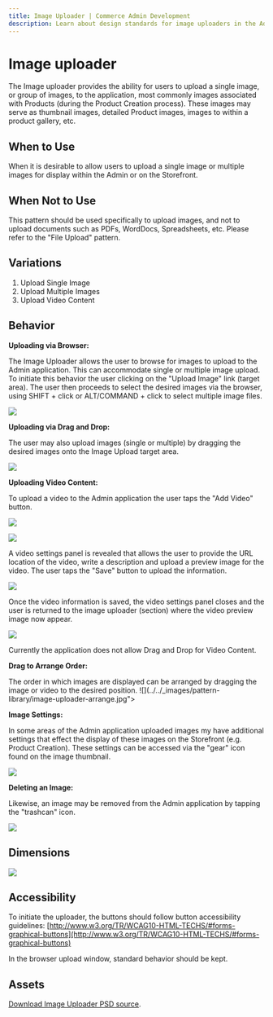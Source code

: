 ```yaml
---
title: Image Uploader | Commerce Admin Development
description: Learn about design standards for image uploaders in the Adobe Commerce and Magento Open Source Admin application.
---
```


# Image uploader

The Image uploader provides the ability for users to upload a single image, or group of images, to the application, most commonly images associated with Products (during the Product Creation process). These images may serve as thumbnail images, detailed Product images, images to within a product gallery, etc.

## When to Use

When it is desirable to allow users to upload a single image or multiple images for display within the Admin or on the Storefront.

## When Not to Use

This pattern should be used specifically to upload images, and not to upload documents such as PDFs, WordDocs, Spreadsheets, etc. Please refer to the "File Upload" pattern.

## Variations

1. Upload Single Image
1. Upload Multiple Images
1. Upload Video Content

## Behavior

**Uploading via Browser:**

The Image Uploader allows the user to browse for images to upload to the Admin application. This can accommodate single or multiple image upload. To initiate this behavior the user clicking on the "Upload Image" link (target area). The user then proceeds to select the desired images via the browser, using SHIFT + click or ALT/COMMAND + click to select multiple image files.

![](../../_images/pattern-library/image-uploader-browse.jpg)

**Uploading via Drag and Drop:**

The user may also upload images (single or multiple) by dragging the desired images onto the Image Upload target area.

![](../../_images/pattern-library/image-uploader-drag.jpg)

**Uploading Video Content:**

To upload a video to the Admin application the user taps the "Add Video" button.

![](../../_images/pattern-library/image-uploader-video-button.jpg)

![](../../_images/pattern-library/image-uploader-video-uploaded.jpg)

A video settings panel is revealed that allows the user to provide the URL location of the video, write a description and upload a preview image for the video. The user taps the "Save" button to upload the information.

![](../../_images/pattern-library/image-uploader-video-panel.jpg)

Once the video information is saved, the video settings panel closes and the user is returned to the image uploader (section) where the video preview image now appear.

![](../../_images/pattern-library/image-uploader-video-panel.jpg)

<InlineAlert variant="info" />

Currently the application does not allow Drag and Drop for Video Content.

**Drag to Arrange Order:**

The order in which images are displayed can be arranged by dragging the image or video to the desired position.
![](../../_images/pattern-library/image-uploader-arrange.jpg">

**Image Settings:**

In some areas of the Admin application uploaded images my have additional settings that effect the display of these images on the Storefront (e.g. Product Creation). These settings can be accessed via the "gear" icon found on the image thumbnail.

![](../../_images/pattern-library/image-uploader-settings.jpg)

**Deleting an Image:**

Likewise, an image may be removed from the Admin application by tapping the "trashcan" icon.

![](../../_images/pattern-library/image-uploader-delete.jpg)

## Dimensions

![](../../_images/pattern-library/multi-image-uploader-style.jpg)

## Accessibility

To initiate the uploader, the buttons should follow button accessibility guidelines: [http://www.w3.org/TR/WCAG10-HTML-TECHS/#forms-graphical-buttons](http://www.w3.org/TR/WCAG10-HTML-TECHS/#forms-graphical-buttons)

In the browser upload window, standard behavior should be kept.

## Assets

[Download Image Uploader PSD source](https://devdocs.magento.com/download/Image_Video_Uploader.psd).
